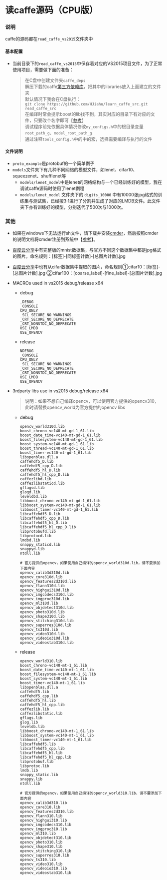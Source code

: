 读caffe源码（CPU版）
==========================================
### 说明

caffe的源码都在`read_caffe_vs2015`文件夹中  

#### 基本配置
*	当前目录下的`read_caffe_vs2015`中保存着对应的VS2015项目文件，为了正常使用项目，需要做下面的准备：
	> 在C盘中创建文件夹`caffe_deps`  
	> 解压下载的caffe[第三方依赖库][5]，把其中的libraries放入上面建立的文件夹   
	> 默认情况下我会在C盘执行：   
	> `git clone https://github.com/HJiahu/learn_caffe_src.git  read_caffe_src`  
	> 在编译时常会提示boost的lib找不到，其实对应的目录下有对应的文件，只要改个名字即可【[参考][0]】   
	> 调试程序前先依据具体情况修改`my_configs.h`中的根目录变量`root_path_g`、`model_root_path_g`  
	> 通过注释`tools_config.h`中的中的宏，选择需要编译与执行的文件  

#### 文件说明
*	`proto_example`是protobuf的一个简单例子
*	`models`文件夹下有几种不同网络的模型文件，如lenet、cifar10、squeezenet、shufflenet等
	*	`models/lenet_model`中是lenet的网络结构与一个已经训练好的模型，我在调试caffe源码时使用了lenet例程
	*	`models/lenet_model` 文件夹下的 `digits_10000` 中有10000张jpg格式的训练集与测试集，已经按3:1进行了分割并生成了对应的LMDB文件。此文件夹下亦有训练好的模型，分别迭代了500次与1000次。

### 其他
*	如果在windows下无法运行sh文件，请下载并安装[cmder][1]，然后按照cmder的说明文档将cmder注册到系统中【[参考][2]】。
*	[百度云分享][3]中有完整版的mnist数据集，与官方不同这个数据集中都是jpg格式的图片。命名规则：[标签]-[同标签计数]-[总图片计数].jpg
*	[百度云分享][4]中也有从cifar数据集中提取的图片，命名规则①cifar10：[标签]-[总图片计数].jpg ②cifar100：[coarse_label]-[fine_label]-[总图片计数].jpg
*	MACROs used in vs2015 debug/release x64 
	*	debug

			_DEBUG
			_CONSOLE
			CPU_ONLY
			_SCL_SECURE_NO_WARNINGS
			_CRT_SECURE_NO_DEPRECATE
			_CRT_NONSTDC_NO_DEPRECATE
			USE_LMDB
			USE_OPENCV

	*	release

			NDEBUG
			_CONSOLE
			CPU_ONLY
			_SCL_SECURE_NO_WARNINGS
			_CRT_SECURE_NO_DEPRECATE
			_CRT_NONSTDC_NO_DEPRECATE
			USE_LMDB
			USE_OPENCV

*	3rdparty libs use in vs2015 debug/release x64
	
	> 说明：如果不想自己编译opencv，可以使用官方提供的opencv310，此时请替换opencv_world为官方提供的opencv libs
	*	debug

			opencv_world310d.lib
			boost_chrono-vc140-mt-gd-1_61.lib
			boost_date_time-vc140-mt-gd-1_61.lib
			boost_filesystem-vc140-mt-gd-1_61.lib
			boost_system-vc140-mt-gd-1_61.lib
			boost_thread-vc140-mt-gd-1_61.lib
			boost_timer-vc140-mt-gd-1_61.lib
			libopenblas.dll.a
			caffehdf5_D.lib
			caffehdf5_cpp_D.lib
			caffehdf5_hl_D.lib
			caffehdf5_hl_cpp_D.lib
			caffezlibd.lib
			caffezlibstaticd.lib
			gflagsd.lib
			glogd.lib
			leveldbd.lib
			libboost_chrono-vc140-mt-gd-1_61.lib
			libboost_system-vc140-mt-gd-1_61.lib
			libboost_timer-vc140-mt-gd-1_61.lib
			libcaffehdf5_D.lib
			libcaffehdf5_cpp_D.lib
			libcaffehdf5_hl_D.lib
			libcaffehdf5_hl_cpp_D.lib
			libprotobufd.lib
			libprotocd.lib
			lmdbd.lib
			snappy_staticd.lib
			snappyd.lib
			ntdll.lib
			
			# 官方提供的opencv，如果使用自己编译的opencv_world310d.lib，请不要添加下面内容
			opencv_calib3d310d.lib
			opencv_core310d.lib
			opencv_features2d310d.lib
			opencv_flann310d.lib
			opencv_highgui310d.lib
			opencv_imgcodecs310d.lib
			opencv_imgproc310d.lib
			opencv_ml310d.lib
			opencv_objdetect310d.lib
			opencv_photo310d.lib
			opencv_shape310d.lib
			opencv_stitching310d.lib
			opencv_superres310d.lib
			opencv_ts310d.lib
			opencv_video310d.lib
			opencv_videoio310d.lib
			opencv_videostab310d.lib

	*	release	

			opencv_world310.lib
			boost_chrono-vc140-mt-1_61.lib
			boost_date_time-vc140-mt-1_61.lib
			boost_filesystem-vc140-mt-1_61.lib
			boost_system-vc140-mt-1_61.lib
			boost_timer-vc140-mt-1_61.lib
			libopenblas.dll.a
			caffehdf5.lib
			caffehdf5_cpp.lib
			caffehdf5_hl.lib
			caffehdf5_hl_cpp.lib
			caffezlib.lib
			caffezlibstatic.lib
			gflags.lib
			glog.lib
			leveldb.lib
			libboost_chrono-vc140-mt-1_61.lib
			libboost_system-vc140-mt-1_61.lib
			libboost_timer-vc140-mt-1_61.lib
			libcaffehdf5.lib
			libcaffehdf5_cpp.lib
			libcaffehdf5_hl.lib
			libcaffehdf5_hl_cpp.lib
			libprotobuf.lib
			libprotoc.lib
			lmdb.lib
			snappy_static.lib
			snappy.lib
			ntdll.lib

			# 官方提供的opencv，如果使用自己编译的opencv_world310.lib，请不要添加下面内容
			opencv_calib3d310.lib
			opencv_core310.lib
			opencv_features2d310.lib
			opencv_flann310.lib
			opencv_highgui310.lib
			opencv_imgcodecs310.lib
			opencv_imgproc310.lib
			opencv_ml310.lib
			opencv_objdetect310.lib
			opencv_photo310.lib
			opencv_shape310.lib
			opencv_stitching310.lib
			opencv_superres310.lib
			opencv_ts310.lib
			opencv_video310.lib
			opencv_videoio310.lib
			opencv_videostab310.lib
	

















[0]:http://www.cnblogs.com/jiahu-Blog/p/6423962.html
[1]:http://cmder.net/
[2]:https://segmentfault.com/a/1190000004408436
[3]:http://pan.baidu.com/s/1boR8seb
[4]:https://pan.baidu.com/s/1c2tXlss
[5]:https://pan.baidu.com/s/1ht0t3Li